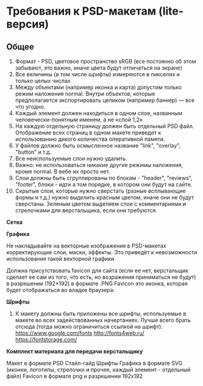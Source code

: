 # Требования к PSD-макетам (lite-версия)

<h2>Общее</h2>

1. Формат - PSD, цветовое пространство sRGB (все постоянно об этом забывают, это важно, иначе цвета будут отличаться на экране)
2. Все величины (в том числе шрифты) измеряются в пикселях и только целых числах
3. Между объектами (например иконка и карта) допустим только режим наложения normal. Внутри объектов, которые предполагается экспортировать целиком (например баннер) — все что угодно.
4. Каждый элемент должен находиться в одном слое, названным человечески-понятным именем, а не «слой 1,2»
5. На каждую отдельную страницу должен быть отдельный PSD файл. Отображение всех страниц в одном макете приведет к использованию дикого количества оперативной памяти.
6. У файлов должно быть осмысленное название "link", "overlay", "button" и т.д.
7.  Все неиспользуемые слои нужно удалить.
8. Важно: не использоваться никакие другие режимы наложения, кроме normal. В вебе их просто нет.
9. Слои должны быть сгруппированы по блокам - "header", "reviews", "footer", блоки - идти а том порядке, в котором они будут на сайте.
10. Скрытые слои, которые нужно сверстать (разные всплывающие формы и т.д.) нужно выделить красным цветом, иначе они не будут сверстаны. Зеленым цветом выделяем слои с комментариями и стрелочками для верстальщика, если они требуются.

<b> Сетка </b>

<b> Графика </b>

Не накладывайте на векторные изображения в PSD-макетах корректирующие слои, маски, эффекты. Это приведёт к невозможности использования такой векторной графики

Должна присутствовать favicon для сайта (если ее нет, верстальщик сделает ее сам из того, что есть, но возражения приниматься не будут) в разрешении (192×192) в формате .PNG
Favicon это иконка, которая будет отображаться во владке браузера:

<b>Шрифты</b>

1. К макету должны быть приложены все шрифты, используемые в макете во всех задействованных начертаниях.
Лучше всего брать отсюда (тогда можно ограничиться ссылкой на шрифт):
https://www.google.com/fonts
http://fonts4web.ru/
https://fontstorage.com/

<b>Комплект материала для передачи верстальщику</b>

Макет в формате PSD
Стайл-гайд
Шрифты
Графика в формате SVG (иконки, логотипы, стрелочки и прочее, каждый элемент - отдельный файл)
Favicon в формате png и разрешении 192x192


